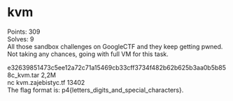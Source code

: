 # kvm
Points: 309</br>
Solves: 9</br>
All those sandbox challenges on GoogleCTF and they keep getting pwned. Not taking any chances, going with full VM for this task.

e32639851473c5ee12a72c71a15469cb33cff3734f482b62b625b3aa0b5b858c_kvm.tar 2,2M</br>
nc kvm.zajebistyc.tf 13402</br>
The flag format is: p4{letters_digits_and_special_characters}.
